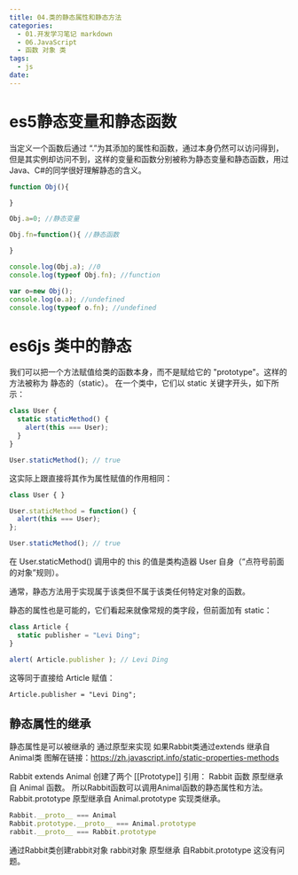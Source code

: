 ```yaml
---
title: 04.类的静态属性和静态方法
categories:
  - 01.开发学习笔记 markdown
  - 06.JavaScript
  - 函数 对象 类
tags:
  - js
date:
---
```


# es5静态变量和静态函数
当定义一个函数后通过 “.”为其添加的属性和函数，通过本身仍然可以访问得到，但是其实例却访问不到，这样的变量和函数分别被称为静态变量和静态函数，用过Java、C#的同学很好理解静态的含义。

```javascript
function Obj(){

}

Obj.a=0; //静态变量

Obj.fn=function(){ //静态函数

}

console.log(Obj.a); //0
console.log(typeof Obj.fn); //function

var o=new Obj();
console.log(o.a); //undefined
console.log(typeof o.fn); //undefined
```

# es6js 类中的静态

我们可以把一个方法赋值给类的函数本身，而不是赋给它的 "prototype"。这样的方法被称为 静态的（static）。
在一个类中，它们以 static 关键字开头，如下所示：

```js
class User {
  static staticMethod() {
    alert(this === User);
  }
}

User.staticMethod(); // true
```

这实际上跟直接将其作为属性赋值的作用相同：

```js
class User { }

User.staticMethod = function() {
  alert(this === User);
};

User.staticMethod(); // true
```
在 User.staticMethod() 调用中的 this 的值是类构造器 User 自身（“点符号前面的对象”规则）。

通常，静态方法用于实现属于该类但不属于该类任何特定对象的函数。

静态的属性也是可能的，它们看起来就像常规的类字段，但前面加有 static：

```js
class Article {
  static publisher = "Levi Ding";
}

alert( Article.publisher ); // Levi Ding
```

这等同于直接给 Article 赋值：

`Article.publisher = "Levi Ding";`

## 静态属性的继承
静态属性是可以被继承的 通过原型来实现
如果Rabbit类通过extends 继承自Animal类
图解在链接：https://zh.javascript.info/static-properties-methods

Rabbit extends Animal 创建了两个 [[Prototype]] 引用：
Rabbit 函数 原型继承自 Animal 函数。 所以Rabbit函数可以调用Animal函数的静态属性和方法。 
Rabbit.prototype 原型继承自 Animal.prototype 实现类继承。

```js
Rabbit.__proto__ === Animal
Rabbit.prototype.__proto__ === Animal.prototype
rabbit.__proto__ === Rabbit.prototype
```

通过Rabbit类创建rabbit对象 rabbit对象 原型继承 自Rabbit.prototype 这没有问题。